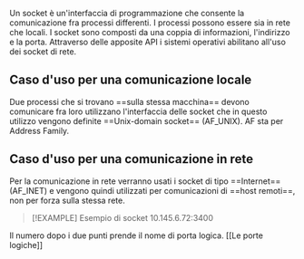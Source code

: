 Un socket è un'interfaccia di programmazione che consente la comunicazione fra processi differenti. I processi possono essere sia in rete che locali.
I socket sono composti da una coppia di informazioni, l'indirizzo e la porta. Attraverso delle apposite API i sistemi operativi abilitano all'uso dei socket di rete.
## Caso d'uso per una comunicazione locale
Due processi che si trovano ==sulla stessa macchina== devono comunicare fra loro utilizzano l'interfaccia delle socket che in questo utilizzo vengono definite ==Unix-domain socket== (AF_UNIX).
AF sta per Address Family.
## Caso d'uso per una comunicazione in rete
Per la comunicazione in rete verranno usati i socket di tipo ==Internet== (AF_INET) e vengono quindi utilizzati per comunicazioni di ==host remoti==, non per forza sulla stessa rete.

> [!EXAMPLE] Esempio di socket
> 10.145.6.72:3400

Il numero dopo i due punti prende il nome di porta logica.
[[Le porte logiche]]
